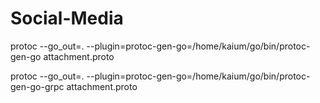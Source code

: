 

# Social-Media

protoc --go_out=. --plugin=protoc-gen-go=/home/kaium/go/bin/protoc-gen-go attachment.proto

protoc --go_out=. --plugin=protoc-gen-go=/home/kaium/go/bin/protoc-gen-go-grpc attachment.proto
